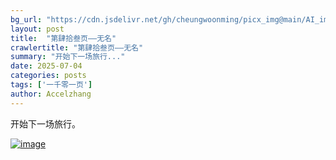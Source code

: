 ```yaml
---
bg_url: "https://cdn.jsdelivr.net/gh/cheungwoonming/picx_img@main/AI_img2/image-013.jpg"
layout: post
title:  "第肆拾叁页——无名"
crawlertitle: "第肆拾叁页——无名"
summary: "开始下一场旅行..."
date: 2025-07-04
categories: posts
tags: ['一千零一页']
author: Accelzhang
---
```


开始下一场旅行。




[![image](https://cdn.jsdelivr.net/gh/cheungwoonming/picx_img@main/AI_img2/image-013.jpg)](https://cdn.jsdelivr.net/gh/cheungwoonming/picx_img@main/AI_img2/image-013.jpg)
